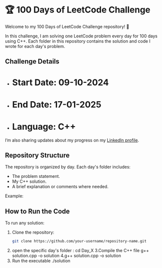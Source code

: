 # 🏆 100 Days of LeetCode Challenge

Welcome to my 100 Days of LeetCode Challenge repository! 🎯

In this challenge, I am solving one LeetCode problem every day for 100 days using C++. Each folder in this repository contains the solution and code I wrote for each day's problem.

## Challenge Details

- # Start Date: 09-10-2024
- # End Date: 17-01-2025
- # Language: C++

I’m also sharing updates about my progress on my [LinkedIn profile](https://www.linkedin.com/in/pravin-choudhary750).

## Repository Structure

The repository is organized by day. Each day's folder includes:

- The problem statement.
- My C++ solution.
- A brief explanation or comments where needed.

Example:

## How to Run the Code
To run any solution:
1. Clone the repository:
   ```bash
   git clone https://github.com/your-username/repository-name.git
2. open the specific day's folder : cd Day_X
3.Compile the C++ file g++ solution.cpp -o solution
4.g++ solution.cpp -o solution
5. Run the executable ./solution


